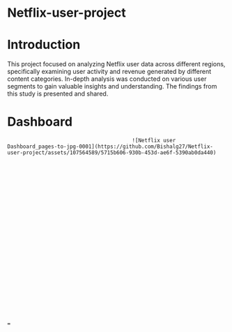# Netflix-user-project

# Introduction
This project focused on analyzing Netflix user data across different regions, specifically examining user activity and revenue generated by different content categories. In-depth analysis was conducted on various user segments to gain valuable insights and understanding. The findings from this study is presented and shared.

# Dashboard

                  
																																				
																																				
																																				
																																				
																																				
																																				
																																				
											![Netflix user Dashboard_pages-to-jpg-0001](https://github.com/Bishalg27/Netflix-user-project/assets/107564589/5715b606-930b-453d-ae6f-5390ab0da440)
																									
																																				
																																				
																																				
																																				
																																				
																																				
																																				
																																				
																																				
																																				
																																				
																																				
																																				
																																				
																																				
																																				
																																				
																																				
																																				
																																				
																																				
																																				
																																				
																																				
																																				
																																				=
																											
																																	
																																	
																										
																																
																																	
																																	
																																	
																																	
																																	
																																	
																																	
